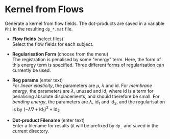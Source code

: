 # Kernel from Flows  
Generate a kernel from flow fields. The dot-products are saved in a variable ``Phi`` in the resulting ``dp_*.mat`` file.  

* **Flow fields** (select files)  
Select the flow fields for each subject.  

* **Regularisation Form** (choose from the menu)  
The registration is penalised by some "energy" term.  Here, the form of this energy term is specified. Three different forms of regularisation can currently be used.  

* **Reg params** (enter text)  
For *linear elasticity*, the parameters are $\mu$, $\lambda$ and id. For *membrane energy*, the parameters are $\lambda$, unused and id, where id is a term for penalising absolute displacements, and should therefore be small.  For *bending energy*, the parameters are $\lambda$, id$_1$ and id$_2$, and the regularisation is by $(-\lambda \nabla + \mathsf{id}_1)^2 + \mathsf{id}_2$  

* **Dot-product Filename** (enter text)  
Enter a filename for results (it will be prefixed by ``dp_`` and saved in the current directory.  
